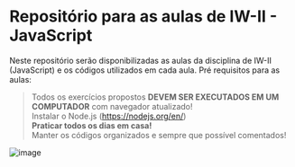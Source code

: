 # Repositório para as aulas de IW-II - JavaScript
Neste repositório serão disponibilizadas as aulas da disciplina de IW-II (JavaScript) e os códigos utilizados em cada aula.
Pré requisitos para as aulas:
> Todos os exercícios propostos **DEVEM SER EXECUTADOS EM UM COMPUTADOR** com navegador atualizado!  
> Instalar o Node.js (https://nodejs.org/en/)  
> **Praticar todos os dias em casa!**  
> Manter os códigos organizados e sempre que possível comentados! 

![image](https://user-images.githubusercontent.com/53703505/156891848-4a294760-4971-48ae-87c4-1658f6ad8d24.png)

